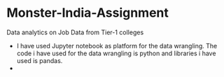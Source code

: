 # Monster-India-Assignment
Data analytics on Job Data from Tier-1 colleges 

- I have used Jupyter notebook as platform for the data wrangling. The code i have used for the data wrangling is python and libraries i have used is pandas.
- 
